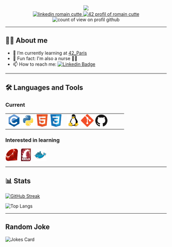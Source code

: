 <div align="center">
  <img src="https://media.giphy.com/media/WIQ0N0OUvei1OW1h9Z/giphy.gif" width="20%">

  <div id="badge">
    <a href="https://www.linkedin.com/in/romain-cutt%C3%A9-30946b267/">
      <img src="https://img.shields.io/badge/LinkedIn-blue?style=for-the-badge&logo=linkedin&logoColor=white" alt="linkedin romain cutte">
    </a>
    <a href="https://profile.intra.42.fr/users/rcutte">
      <img src="https://img.shields.io/badge/rcutte-000000?style=for-the-badge&logo=42&logoColor=white" alt="42 profil of romain cutte">
    </a>
  </div>

  <div id="count">
    <img src="https://komarev.com/ghpvc/?username=Tablerase&style=flat-square&color=blue" alt="count of view on profil github"/>
  </div>

</div>

---
## 👨‍💻 About me

- 🌱 I’m currently learning at [42_Paris](https://42.fr/en/homepage/)
- 🧡 Fun fact: I'm also a nurse 👨‍⚕️
- 📫 How to reach me: [![Linkedin Badge](https://img.shields.io/badge/-romain%20cutte-blue?style=flat&logo=Linkedin&logoColor=white)](https://www.linkedin.com/in/romain-cutt%C3%A9-30946b267/)

---

## 🛠️ Languages and Tools

### Current

<table width="80%">
  <tr>
    <td valign="top" width="50%">
      <img src="https://raw.githubusercontent.com/devicons/devicon/master/icons/c/c-original.svg" alt="C" width="40" height="40">
      <img src="https://raw.githubusercontent.com/devicons/devicon/master/icons/python/python-original.svg" alt="Python" width="40" height="40">
      <img src="https://raw.githubusercontent.com/devicons/devicon/master/icons/html5/html5-original.svg" alt="HTML5" width="40" height="40">
      <img src="https://raw.githubusercontent.com/devicons/devicon/master/icons/css3/css3-original.svg" alt="CSS3" width="40" height="40">
    </td>
    <td valign="top" width="50%">
      <img src="https://raw.githubusercontent.com/devicons/devicon/master/icons/linux/linux-original.svg" alt="Linux" width="40" height="40">
      <img src="https://raw.githubusercontent.com/devicons/devicon/master/icons/git/git-original.svg" alt="Git" width="40" height="40">
      <img src="https://raw.githubusercontent.com/devicons/devicon/master/icons/github/github-original.svg" alt="Github" width="40" height="40">
    </td>
  </tr>
</table>

### Interested in learning

<div id="language">
  <img src="https://raw.githubusercontent.com/devicons/devicon/master/icons/ruby/ruby-original.svg" alt="Ruby" width="40" height="40">
  <img src="https://raw.githubusercontent.com/devicons/devicon/master/icons/rails/rails-original-wordmark.svg" alt="Ruby on Rails" width="40" height="40">
  <img src="https://raw.githubusercontent.com/devicons/devicon/master/icons/docker/docker-original.svg" alt="Docker" width="40" height="40">
</div>

---

## 📊 Stats

[![GitHub Streak](https://streak-stats.demolab.com?user=Tablerase&exclude_days=Sun%2CSat)](https://git.io/streak-stats)

![Top Langs](https://github-readme-stats.vercel.app/api/top-langs/?username=Tablerase&layout=compact)

---

## Random Joke

![Jokes Card](https://readme-jokes.vercel.app/api?hideBorder)

<!-- Sources:
How to do README: https://www.sitepoint.com/github-profile-readme/
Badges: 
Icons: https://github.com/devicons/devicon/
Stats: https://github.com/DenverCoder1/github-readme-streak-stats
Stats Demo site: https://streak-stats.demolab.com/demo/
Langs Stats: https://github.com/anuraghazra/github-readme-stats
-->

<!--
**Tablerase/Tablerase** is a ✨ _special_ ✨ repository because its `README.md` (this file) appears on your GitHub profile.

Here are some ideas to get you started:

- 🔭 I’m currently working on ...
- 👯 I’m looking to collaborate on ...
- 🤔 I’m looking for help with ...
- 💬 Ask me about ...
- 📫 How to reach me: ...
- 😄 Pronouns: ...
- ⚡ Fun fact: ...
-->
